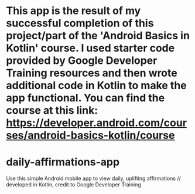 This app is the result of my successful completion of this project/part of the 'Android Basics in Kotlin' course. I used starter code provided by Google Developer Training resources and then wrote additional code in Kotlin to make the app functional. You can find the course at this link: https://developer.android.com/courses/android-basics-kotlin/course
==================================

# daily-affirmations-app
Use this simple Android mobile app to view daily, uplifting affirmations // developed in Kotlin, credit to Google Developer Training 
